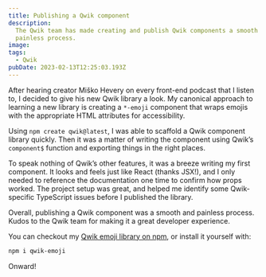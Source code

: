 ```yaml
---
title: Publishing a Qwik component
description:
  The Qwik team has made creating and publish Qwik components a smooth and
  painless process.
image:
tags:
  - Qwik
pubDate: 2023-02-13T12:25:03.193Z
---
```


After hearing creator Miško Hevery on every front-end podcast that I listen to,
I decided to give his new Qwik library a look. My canonical approach to learning
a new library is creating a `*-emoji` component that wraps emojis with the
appropriate HTML attributes for accessibility.

Using `npm create qwik@latest`, I was able to scaffold a Qwik component library
quickly. Then it was a matter of writing the component using Qwik’s `component$`
function and exporting things in the right places.

To speak nothing of Qwik’s other features, it was a breeze writing my first
component. It looks and feels just like React (thanks JSX!), and I only needed
to reference the documentation one time to confirm how props worked. The project
setup was great, and helped me identify some Qwik-specific TypeScript issues
before I published the library.

Overall, publishing a Qwik component was a smooth and painless process. Kudos to
the Qwik team for making it a great developer experience.

You can checkout my [Qwik emoji library on npm](https://npm.im/qwik-emoji), or
install it yourself with:

```bash
npm i qwik-emoji
```

Onward!

